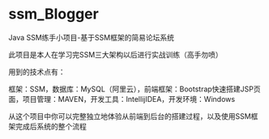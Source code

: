 # ssm_Blogger

Java SSM练手小项目-基于SSM框架的简易论坛系统

此项目是本人在学习完SSM三大架构以后进行实战训练（高手勿喷）

用到的技术点有：

框架：SSM，数据库：MySQL（阿里云），前端框架：Bootstrap快速搭建JSP页面，项目管理：MAVEN，开发工具：IntellijIDEA，开发环境：Windows

从这个项目中你可以完整独立地体验从前端到后台的搭建过程，以及使用SSM框架完成后系统的整个流程
